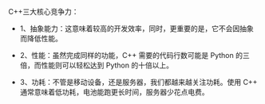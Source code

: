 C++三大核心竞争力：

-  1、抽象能力：这意味着较高的开发效率，同时，更重要的是，它不会因抽象而降低性能。
    
-   2、性能：虽然完成同样的功能，C++ 需要的代码行数可能是 Python 的三倍，而性能则可以轻松达到 Python 的十倍以上。
    
-   3、功耗：不管是移动设备，还是服务器，我们都越来越关注功耗。使用 C++ 通常意味着低功耗，电池能跑更长时间，服务器少花点电费。